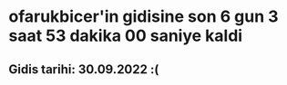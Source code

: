 # ofarukbicer'in gidisine son 6 gun 3 saat 53 dakika 00 saniye kaldi

## Gidis tarihi: 30.09.2022 :(
